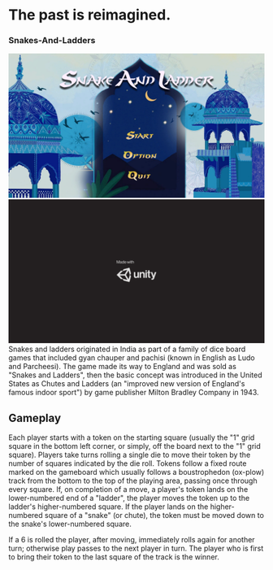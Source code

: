 # **The past is reimagined.**
### Snakes-And-Ladders  
![Alt text](Images/INTRO.png?raw=true "Main Screen")
![Alt text](Images/UNITY.png?raw=true "Launch")
Snakes and ladders originated in India as part of a family of dice board games that included gyan chauper and pachisi (known in English as Ludo and Parcheesi). The game made its way to England and was sold as "Snakes and Ladders", then the basic concept was introduced in the United States as Chutes and Ladders (an "improved new version of England's famous indoor sport") by game publisher Milton Bradley Company in 1943.
## Gameplay
Each player starts with a token on the starting square (usually the "1" grid square in the bottom left corner, or simply, off the board next to the "1" grid square). Players take turns rolling a single die to move their token by the number of squares indicated by the die roll. Tokens follow a fixed route marked on the gameboard which usually follows a boustrophedon (ox-plow) track from the bottom to the top of the playing area, passing once through every square. If, on completion of a move, a player's token lands on the lower-numbered end of a "ladder", the player moves the token up to the ladder's higher-numbered square. If the player lands on the higher-numbered square of a "snake" (or chute), the token must be moved down to the snake's lower-numbered square.

If a 6 is rolled the player, after moving, immediately rolls again for another turn; otherwise play passes to the next player in turn. The player who is first to bring their token to the last square of the track is the winner.
